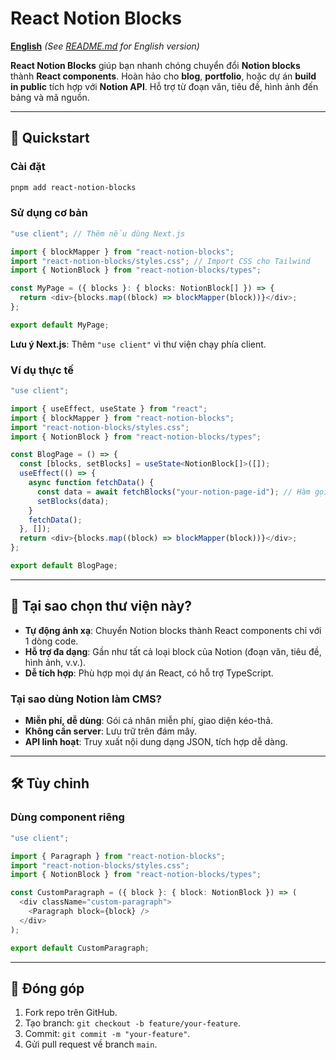 # React Notion Blocks

**[English](#)** *(See [README.md](README.md) for English version)*

**React Notion Blocks** giúp bạn nhanh chóng chuyển đổi **Notion blocks** thành **React components**. Hoàn hảo cho **blog**, **portfolio**, hoặc dự án **build in public** tích hợp với **Notion API**. Hỗ trợ từ đoạn văn, tiêu đề, hình ảnh đến bảng và mã nguồn.

---

## 🚀 Quickstart

### Cài đặt
```bash
pnpm add react-notion-blocks
```

### Sử dụng cơ bản
```typescript
"use client"; // Thêm nếu dùng Next.js

import { blockMapper } from "react-notion-blocks";
import "react-notion-blocks/styles.css"; // Import CSS cho Tailwind
import { NotionBlock } from "react-notion-blocks/types";

const MyPage = ({ blocks }: { blocks: NotionBlock[] }) => {
  return <div>{blocks.map((block) => blockMapper(block))}</div>;
};

export default MyPage;
```

**Lưu ý Next.js**: Thêm `"use client"` vì thư viện chạy phía client.

### Ví dụ thực tế
```typescript
"use client";

import { useEffect, useState } from "react";
import { blockMapper } from "react-notion-blocks";
import "react-notion-blocks/styles.css";
import { NotionBlock } from "react-notion-blocks/types";

const BlogPage = () => {
  const [blocks, setBlocks] = useState<NotionBlock[]>([]);
  useEffect(() => {
    async function fetchData() {
      const data = await fetchBlocks("your-notion-page-id"); // Hàm gọi Notion API
      setBlocks(data);
    }
    fetchData();
  }, []);
  return <div>{blocks.map((block) => blockMapper(block))}</div>;
};

export default BlogPage;
```

---

## 🌟 Tại sao chọn thư viện này?

- **Tự động ánh xạ**: Chuyển Notion blocks thành React components chỉ với 1 dòng code.
- **Hỗ trợ đa dạng**: Gần như tất cả loại block của Notion (đoạn văn, tiêu đề, hình ảnh, v.v.).
- **Dễ tích hợp**: Phù hợp mọi dự án React, có hỗ trợ TypeScript.

### Tại sao dùng Notion làm CMS?
- **Miễn phí, dễ dùng**: Gói cá nhân miễn phí, giao diện kéo-thả.
- **Không cần server**: Lưu trữ trên đám mây.
- **API linh hoạt**: Truy xuất nội dung dạng JSON, tích hợp dễ dàng.

---

## 🛠️ Tùy chỉnh

### Dùng component riêng
```typescript
"use client";

import { Paragraph } from "react-notion-blocks";
import "react-notion-blocks/styles.css";
import { NotionBlock } from "react-notion-blocks/types";

const CustomParagraph = ({ block }: { block: NotionBlock }) => (
  <div className="custom-paragraph">
    <Paragraph block={block} />
  </div>
);

export default CustomParagraph;
```

---

## 🤝 Đóng góp

1. Fork repo trên GitHub.
2. Tạo branch: `git checkout -b feature/your-feature`.
3. Commit: `git commit -m "your-feature"`.
4. Gửi pull request về branch `main`.

